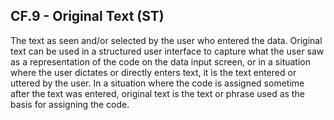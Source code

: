 ## CF.9 - Original Text (ST)

The text as seen and/or selected by the user who entered the data. Original text can be used in a structured user interface to capture what the user saw as a representation of the code on the data input screen, or in a situation where the user dictates or directly enters text, it is the text entered or uttered by the user. In a situation where the code is assigned sometime after the text was entered, original text is the text or phrase used as the basis for assigning the code.
